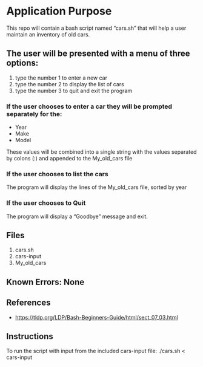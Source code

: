 # Application Purpose

This repo will contain a bash script named “cars.sh” that will help a user maintain an inventory of old cars.  
   
## The user will be presented with a menu of three options:

1. type the number 1 to enter a new car
2. type the number 2 to display the list of cars
3. type the number 3 to quit and exit the program   
 
### If the user chooses to enter a car they will be prompted separately for the: 

- Year  
- Make 
- Model  

These values will be combined into a single string with the values separated by colons (:) and appended to the My_old_cars file  
 
### If the user chooses to list the cars   
The program will display the lines of the My_old_cars file, sorted by year

### If the user chooses to Quit  
The program will display a “Goodbye” message and exit.

## Files
1. cars.sh
2. cars-input
3. My_old_cars

## Known Errors: None

## References
- https://tldp.org/LDP/Bash-Beginners-Guide/html/sect_07_03.html

## Instructions
To run the script with input from the included cars-input file: ./cars.sh < cars-input


  






 






 



  


